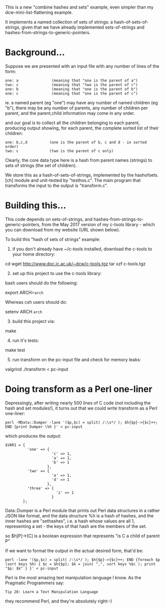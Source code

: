 This is a new "combine hashes and sets" example, even simpler than my
dcw-mini-list-flattening example.

It implements a named collection of sets of strings: a hash-of-sets-of-strings,
given that we have already implemented sets-of-strings and
hashes-from-strings-to-generic-pointers.


# Background...

Suppose we are presented with an input file with any number of lines
of the form:

```
one: a               (meaning that "one is the parent of a")
two: c               (meaning that "two is the parent of c")
one: b               (meaning that "one is the parent of b")
one: c               (meaning that "one is the parent of c")
```

ie. a named parent (eg "one") may have any number of named children (eg "b"),
there may be any number of parents, any number of children per parent,
and the parent,child information may come in any order.

and our goal is to collect all the children belonging to each parent,
producing output showing, for each parent, the complete sorted list of
their children:

```
one: b,c,d          (one is the parent of b, c and d - in sorted order)
two: c              (two is the parent of c only)
```

Clearly, the core data type here is a hash from parent names (strings) to
sets of strings (the set of children).

We store this as a hash-of-sets-of-strings,
implemented by the hashofsets.[ch] module and unit-tested by "testhos.c".
The main program that transforms the input to the output is "transform.c".


# Building this...

This code depends on sets-of-strings,
and hashes-from-strings-to-generic-pointers,
from the May 2017 version of my c-tools library -
which you can download from my website (URL shown below).

To build this "hash of sets of strings" example:

1. if you don't already have ~/c-tools installed,
   download the c-tools to your home directory:

cd
wget http://www.doc.ic.ac.uk/~dcw/c-tools.tgz
tar xzf c-tools.tgz

2. set up this project to use the c-tools library:

bash users should do the following:

export ARCH=`arch`

Whereas csh users should do:

setenv ARCH `arch`

3. build this project via:

make

4. run it's tests:

make test

5. run transform on the pc-input file and check for memory leaks:

valgrind ./transform < pc-input


# Doing transform as a Perl one-liner

Depressingly, after writing nearly 500 lines of C code (not including the
hash and set modules!), it turns out that we could write transform as
a Perl one-liner:

```
perl -MData::Dumper -lane '($p,$c) = split( /:\s*/ ); $h{$p}->{$c}++; END {print Dumper \%h }' < pc-input
```

which produces the output:

```
$VAR1 = {
          'one' => {
                     'c' => 1,
                     'a' => 1,
                     'b' => 1
                   },
          'two' => {
                     'a' => 1,
                     'd' => 1
                   },
          'three' => {
                       'z' => 1
                     }
        };
```

Data::Dumper is a Perl module that prints out Perl data structures in a
rather JSON like format, and the data structure %h is a hash of hashes,
and the inner hashes are "sethashes", i.e. a hash whose values are all 1,
representing a set - the keys of that hash are the members of the set.

so $h[P]->[C] is a boolean expression that represents "is C a child of parent P"

If we want to format the output in the actual desired form, that'd be:

```
perl -lane '($p,$c) = split( /:\s*/ ); $h{$p}->{$c}++; END {foreach $p (sort keys %h) { $c = $h{$p}; $k = join( ",", sort keys %$c ); print "$p: $k" } }' < pc-input
```

Perl is the most amazing text manipulation language I know.  As the Pragmatic
Programmers say:

	Tip 28: Learn a Text Manipulation Language

they recommend Perl, and they're absolutely right:-)
